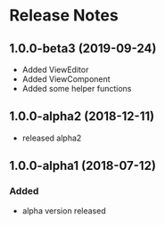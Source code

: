# Release Notes

## 1.0.0-beta3  (2019-09-24)

- Added ViewEditor
- Added ViewComponent
- Added some helper functions

## 1.0.0-alpha2 (2018-12-11)

- released alpha2 

## 1.0.0-alpha1 (2018-07-12)

### Added

- alpha version released